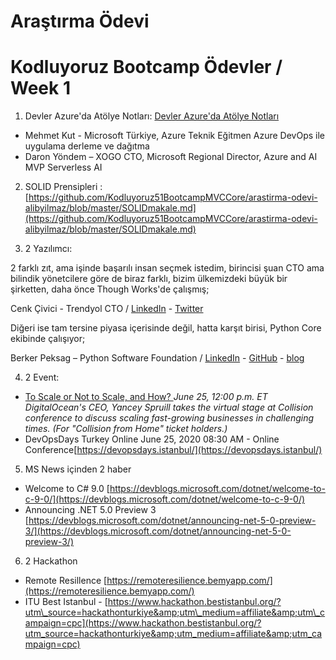 # Araştırma Ödevi

# Kodluyoruz Bootcamp Ödevler / Week 1

1) Devler Azure&#39;da Atölye Notları: [Devler Azure'da Atölye Notları](https://github.com/Kodluyoruz51BootcampMVCCore/arastirma-odevi-alibyilmaz/blob/master/Devler%20Azure'da%20Notlar.md) 

- Mehmet Kut - Microsoft Türkiye, Azure Teknik Eğitmen Azure DevOps ile uygulama derleme ve dağıtma
- Daron Yöndem – XOGO CTO, Microsoft Regional Director, Azure and AI MVP Serverless AI

2) SOLID Prensipleri : [https://github.com/Kodluyoruz51BootcampMVCCore/arastirma-odevi-alibyilmaz/blob/master/SOLIDmakale.md](https://github.com/Kodluyoruz51BootcampMVCCore/arastirma-odevi-alibyilmaz/blob/master/SOLIDmakale.md)

3) 2 Yazılımcı:

2 farklı zıt, ama işinde başarılı insan seçmek istedim, birincisi şuan CTO ama bilindik yönetcilere göre de biraz farklı, bizim ülkemizdeki büyük bir şirketten, daha önce Though Works&#39;de çalışmış;

Cenk Çivici - Trendyol CTO / [LinkedIn](https://www.linkedin.com/in/cenkcivici/) - [Twitter](https://twitter.com/cenkcivici)

Diğeri ise tam tersine piyasa içerisinde değil, hatta karşıt birisi, Python Core ekibinde çalışıyor;

Berker Peksag – Python Software Foundation / [LinkedIn](https://www.linkedin.com/in/berkerpeksag/) - [GitHub](https://github.com/berkerpeksag) - [blog](http://berkerpeksag.com/)

4) 2 Event:

- [To Scale or Not to Scale, and How?
](https://collisionconf.com/schedule?menu%5Bdate%5D=2020-06-25&amp;page=1&amp;query=yancey)_June 25, 12:00 p.m. ET_
_DigitalOcean&#39;s CEO, Yancey Spruill takes the virtual stage at Collision conference to discuss scaling fast-growing businesses in challenging times. (For &quot;Collision from Home&quot; ticket holders.)_
- DevOpsDays Turkey Online June 25, 2020 08:30 AM - Online Conference[https://devopsdays.istanbul/](https://devopsdays.istanbul/)

5) MS News içinden 2 haber

- Welcome to C# 9.0 [https://devblogs.microsoft.com/dotnet/welcome-to-c-9-0/](https://devblogs.microsoft.com/dotnet/welcome-to-c-9-0/)
- Announcing .NET 5.0 Preview 3 [https://devblogs.microsoft.com/dotnet/announcing-net-5-0-preview-3/](https://devblogs.microsoft.com/dotnet/announcing-net-5-0-preview-3/)

6) 2 Hackathon

- Remote Resillence [https://remoteresilience.bemyapp.com/](https://remoteresilience.bemyapp.com/)
- ITU Best Istanbul - [https://www.hackathon.bestistanbul.org/?utm\_source=hackathonturkiye&amp;utm\_medium=affiliate&amp;utm\_campaign=cpc](https://www.hackathon.bestistanbul.org/?utm_source=hackathonturkiye&amp;utm_medium=affiliate&amp;utm_campaign=cpc)
